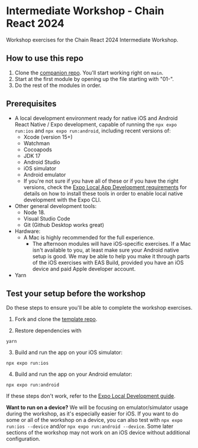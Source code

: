 # Intermediate Workshop - Chain React 2024

Workshop exercises for the Chain React 2024 Intermediate Workshop.

## How to use this repo

1. Clone the [companion repo](https://github.com/infinitered/cr-2024-intermediate-workshop-template). You'll start working right on `main`.
2. Start at the first module by opening up the file starting with "01-".
3. Do the rest of the modules in order.

## Prerequisites

- A local development environment ready for native iOS and Android React Native / Expo development, capable of running the `npx expo run:ios` and `npx expo run:android`, including recent versions of:
  - Xcode (version 15+)
  - Watchman
  - Cocoapods
  - JDK 17
  - Android Studio
  - iOS simulator
  - Android emulator
  - If you're not sure if you have all of these or if you have the right versions, check the [Expo Local App Development requirements](https://docs.expo.dev/guides/local-app-development/) for details on how to install these tools in order to enable local native development with the Expo CLI.
- Other general development tools:
  - Node 18.
  - Visual Studio Code
  - Git (Github Desktop works great)
- Hardware:
  - A Mac is highly recommended for the full experience.
    - The afternoon modules will have iOS-specific exercises. If a Mac isn't available to you, at least make sure your Android native setup is good. We may be able to help you make it through parts of the iOS exercises with EAS Build, provided you have an iOS device and paid Apple developer account.
- Yarn

## Test your setup before the workshop

Do these steps to ensure you'll be able to complete the workshop exercises.

1. Fork and clone the [template repo](https://github.com/infinitered/cr-2024-intermediate-workshop-template).

2. Restore dependencies with

```
yarn
```

3. Build and run the app on your iOS simulator:

```
npx expo run:ios
```

4. Build and run the app on your Android emulator:

```
npx expo run:android
```

If these steps don't work, refer to the [Expo Local Development guide](https://docs.expo.dev/guides/local-app-development/).

**Want to run on a device?** We will be focusing on emulator/simulator usage during the workshop, as it's especially easier for iOS. If you want to do some or all of the workshop on a device, you can also test with `npx expo run:ios --device` and/or `npx expo run:android --device`. Some later sections of the workshop may not work on an iOS device without additional configuration.